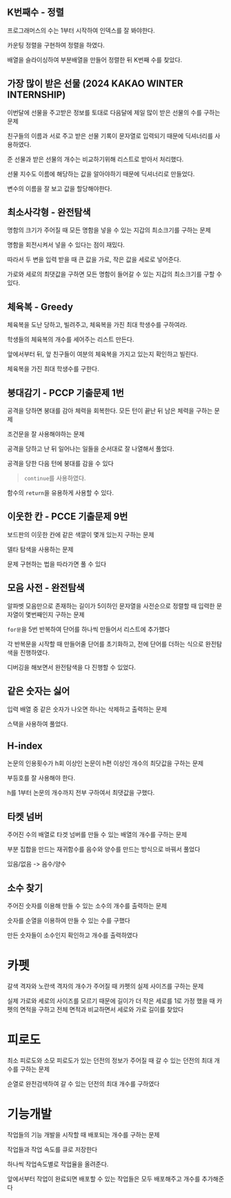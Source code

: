 ## K번째수 - 정렬

프로그래머스의 수는 1부터 시작하여 인덱스를 잘 봐야한다.

카운팅 정렬을 구현하여 정렬을 하였다.

배열을 슬라이싱하여 부분배열을 만들어 정렬한 뒤 K번째 수를 찾았다.

## 가장 많이 받은 선물 (2024 KAKAO WINTER INTERNSHIP)

이번달에 선물을 주고받은 정보를 토대로 다음달에 제일 많이 받은 선물의 수를 구하는 문제

친구들의 이름과 서로 주고 받은 선물 기록이 문자열로 입력되기 때문에 딕셔너리를 사용하였다.

준 선물과 받은 선물의 개수는 비교하기위해 리스트로 받아서 처리했다.

선물 지수도 이름에 해당하는 값을 알아야하기 때문에 딕셔너리로 만들었다.

변수의 이름을 잘 보고 값을 할당해야한다.

## 최소사각형 - 완전탐색

명함의 크기가 주어질 때 모든 명함을 넣을 수 있는 지갑의 최소크기를 구하는 문제

명함을 회전시켜서 넣을 수 있다는 점이 재밌다.

따라서 두 변을 입력 받을 때 큰 값을 가로, 작은 값을 세로로 넣어준다.

가로와 세로의 최댓값을 구하면 모든 명함이 들어갈 수 있는 지갑의 최소크기를 구할 수 있다.

## 체육복 - Greedy

체육복을 도난 당하고, 빌려주고, 체육복을 가진 최대 학생수를 구하여라.

학생들의 체육복의 개수를 세어주는 리스트 만든다.

앞에서부터 뒤, 앞 친구들이 여분의 체육복을 가지고 있는지 확인하고 빌린다.

체육복을 가진 최대 학생수를 구한다.

## 붕대감기 - PCCP 기출문제 1번

공격을 당하면 붕대를 감아 체력을 회복한다. 모든 턴이 끝난 뒤 남은 체력을 구하는 문제

조건문을 잘 사용해야하는 문제

공격을 당하고 난 뒤 일어나는 일들을 순서대로 잘 나열해서 풀었다.

공격을 당한 다음 턴에 붕대를 감을 수 있다

> `continue`를 사용하였다.

함수의 `return`을 유용하게 사용할 수 있다.

## 이웃한 칸 - PCCE 기출문제 9번

보드판의 이웃한 칸에 같은 색깔이 몇개 있는지 구하는 문제

델타 탐색을 사용하는 문제

문제 구현하는 법을 따라가면 풀 수 있다

## 모음 사전 - 완전탐색

알파벳 모음만으로 존재하는 길이가 5이하인 문자열을 사전순으로 정렬할 때 입력한 문자열이 몇번째인지 구하는 문제

`for문`을 5번 반복하여 단어를 하나씩 만들어서 리스트에 추가했다

각 반복문을 시작할 때 만들어줄 단어를 초기화하고, 전에 단어를 더하는 식으로 완전탐색을 진행하였다.

디버깅을 해보면서 완전탐색을 다 진행할 수 있었다.

## 같은 숫자는 싫어

입력 배열 중 같은 숫자가 나오면 하나는 삭제하고 출력하는 문제

스택을 사용하여 풀었다.

## H-index

논문의 인용횟수가 h회 이상인 논문이 h편 이상인 개수의 최닷값을 구하는 문제

부등호를 잘 사용해야 한다.

h를 1부터 논문의 개수까지 전부 구하여서 최댓값을 구했다.


## 타켓 넘버
주어진 수의 배열로 타겟 넘버를 만들 수 있는 배열의 개수를 구하는 문제

부분 집합을 만드는 재귀함수를 음수와 양수를 만드는 방식으로 바꿔서 풀었다

있음/없음 -> 음수/양수


## 소수 찾기
주어진 숫자를 이용해 만들 수 있는 소수의 개수를 출력하는 문제

숫자를 순열을 이용하여 만들 수 있는 수를 구했다

만든 숫자들이 소수인지 확인하고 개수를 출력하였다


# 카펫 
갈색 격자와 노란색 격자의 개수가 주어질 때 카펫의 실제 사이즈를 구하는 문제

실제 가로와 세로의 사이즈를 모르기 때문에 길이가 더 작은 세로를 1로 가정 했을 때 카펫의 면적을 구하고 전체 면적과 비교하면서 세로와 가로 길이를 찾았다


# 피로도
최소 피로도와 소모 피로도가 있는 던전의 정보가 주어질 때 갈 수 있는 던전의 최대 개수를 구하는 문제

순열로 완전검색하여 갈 수 있는 던전의 최대 개수를 구하였다


# 기능개발
작업들의 기능 개발을 시작할 때 배포되는 개수를 구하는 문제

작업들과 작업 속도를 큐로 저장한다 

하나씩 작업속도별로 작업율을 올려준다. 

앞에서부터 작업이 완료되면 배포할 수 있는 작업들은 모두 배포해주고 개수를 추가해준다
